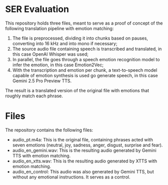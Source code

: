 # SER Evaluation
This repository holds three files, meant to serve as a proof of concept of the following translation pipeline with emotion matching:

1. The file is preprocessed, dividing it into chunks based on pauses, converting into 16 kHz and into mono if necessary;
2. The source audio file containing speech is transcribed and translated, in this case OpenAI Whisper was used;
3. In parallel, the file goes through a speech emotion recognition model to infer the emotion, in this case Emotion2Vec;
4. With the transcription and emotion per chunk, a text-to-speech model capable of emotion synthesis is used go generate speech, in this case Gemini 2.5 Pro Preview TTS.

The result is a translated version of the original file with emotions that roughly match each phrase.

# Files
The repository contains the following files:

- audio_pt.m4a: This is the original file, containing phrases acted with seven emotions (neutral, joy, sadness, anger, disgust, surprise and fear).
- audio_en_gemini.wav: This is the resulting audio generated by Gemini TTS with emotion matching.
- audio_en_xtts.wav: This is the resulting audio generated by XTTS with emotion matching.
- audio_en_control: This audio was also generated by Gemini TTS, but without any emotional instructions. It serves as a control.
